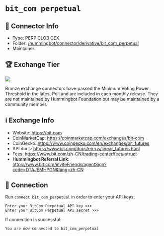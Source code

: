 # `bit_com perpetual`

## 📁 Connector Info

* Type: PERP CLOB CEX
* Folder: [/hummingbot/connector/derivative/bit_com_perpetual](https://github.com/hummingbot/hummingbot/tree/master/hummingbot/connector/derivative/bit_com_perpetual)
* Maintainer:


## 🏆 Exchange Tier

![](https://img.shields.io/static/v1?label=Hummingbot&message=BRONZE&color=green)

Bronze exchange connectors have passed the Minimum Voting Power Threshold in the latest Poll and are included in each monthly release. They are not maintained by Hummingbot Foundation but may be maintained by a community member.

## ℹ️ Exchange Info

* Website: https://bit.com
* CoinMarketCap: https://coinmarketcap.com/exchanges/bit-com
* CoinGecko: https://www.coingecko.com/en/exchanges/bit_futures
* API docs: <https://www.bit.com/docs/en-us/linear_futures.html>
* Fees: <https://www.bit.com/zh-CN/trading-center/fees-struct>
* **Hummingbot Referral Link**: <https://www.bit.com/inviteFriends/agentSign?code=DTAJEMHPGN&lang=zh-CN>

## 🔑 Connection

Run `connect bit_com_perpetual` in order to enter your API keys:

```
Enter your BitCom Perpetual API key >>>
Enter your BitCom Perpetual API secret >>>
```

If connection is successful:

```
You are now connected to bit_com_perpetual
```
